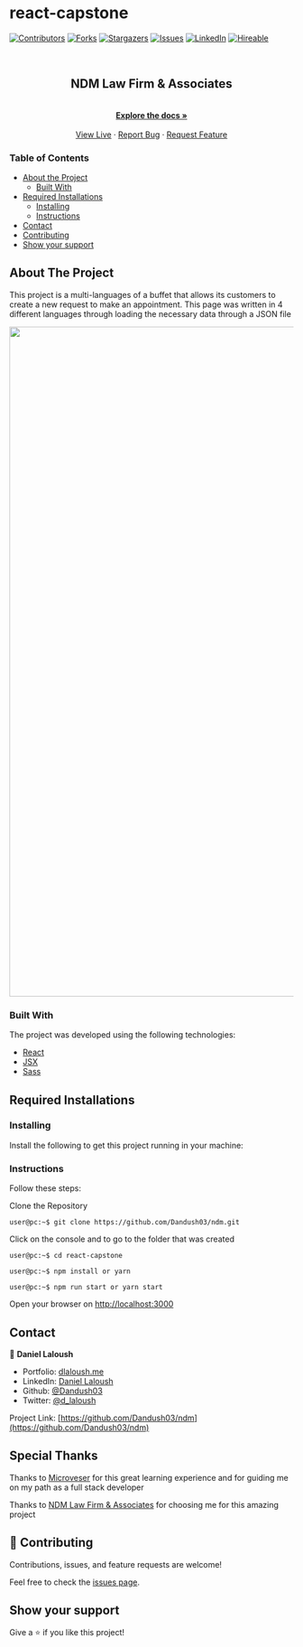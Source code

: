 # react-capstone
[![Contributors][contributors-shield]][contributors-url]
[![Forks][forks-shield]][forks-url]
[![Stargazers][stars-shield]][stars-url]
[![Issues][issues-shield]][issues-url]
[![LinkedIn][linkedin-shield2]][linkedin-url2]
[![Hireable][hireable]][hireable-url]

<!-- PROJECT LOGO -->
<br />
<p align="center">
 <h2 align="center"> NDM Law Firm & Associates </h2>

  <p align="center">
    <br />
    <a href="https://github.com/Dandush03/ndm"><strong>Explore the docs »</strong></a>
    <br />
    <br />
    <a href="www.ndm.com.pa">View Live</a>
    ·
    <a href="https://github.com/Dandush03/ndm/issues">Report Bug</a>
    ·
    <a href="https://github.com/Dandush03/ndm/issues">Request Feature</a>
  </p>

</p>

### Table of Contents
* [About the Project](#about-the-project)
  * [Built With](#built-with)
* [Required Installations](#Required-Installations)
  * [Installing](#Installing)
  * [Instructions](#Instructions)
* [Contact](#contact)
* [Contributing](#Contributing)
* [Show your support](#Show-your-support)

## About The Project

This project is a multi-languages of a buffet that allows its customers to create a new request to make an appointment. This page was written in 4 different languages through loading the necessary data through a JSON file

<p align="center">
  <img width="1187" alt="demo" src="https://user-images.githubusercontent.com/51087936/84189226-f0b2fb80-aa62-11ea-937c-1f98c49f97cd.png">
</p>

### Built With
The project was developed using the following technologies:
- [React](https://es.reactjs.org/)
- [JSX](https://reactjs.org/docs/introducing-jsx.html)
- [Sass](https://sass-lang.com/)

## Required Installations

### Installing

<p>Install the following to get this project running in your machine:</p>

### Instructions

<p>Follow these steps:</p>

Clone the Repository

```Shell
user@pc:~$ git clone https://github.com/Dandush03/ndm.git
```

Click on the console and to go to the folder that was created

```Shell
user@pc:~$ cd react-capstone
```

```
user@pc:~$ npm install or yarn
```

```
user@pc:~$ npm run start or yarn start
```

Open your browser on [http://localhost:3000](http://localhost:3000)

## Contact

👤 **Daniel Laloush**
 - Portfolio: [dlaloush.me](https://dlaloush.me) 
 - LinkedIn: [Daniel Laloush](https://www.linkedin.com/in/daniel-laloush-0a7331a9) 
 - Github: [@Dandush03](https://github.com/Dandush03) 
 - Twitter: [@d_laloush](https://twitter.com/d_laloush) 

<p align="center">

  Project Link: [https://github.com/Dandush03/ndm](https://github.com/Dandush03/ndm)

</p>

## Special Thanks

Thanks to [Microveser](https://www.microverse.org/) for this great learning experience and for guiding me on my path as a full stack developer

Thanks to [NDM Law Firm & Associates](https://www.ndm.com.pa/) for choosing me for this amazing project

## 🤝 Contributing

Contributions, issues, and feature requests are welcome!

Feel free to check the [issues page](https://github.com/Dandush03/ndm/issues).

## Show your support

Give a ⭐️ if you like this project!

<!-- MARKDOWN LINKS & IMAGES -->
[contributors-shield]: https://img.shields.io/github/contributors/Dandush03/ndm.svg?style=flat-square
[contributors-url]: https://github.com/Dandush03/ndm/graphs/contributors
[forks-shield]: https://img.shields.io/github/forks/Dandush03/ndm.svg?style=flat-square
[forks-url]: https://github.com/Dandush03/ndm/network/members
[stars-shield]: https://img.shields.io/github/stars/Dandush03/ndm.svg?style=flat-square
[stars-url]: https://github.com/Dandush03/ndm/stargazers
[issues-shield]: https://img.shields.io/github/issues/Dandush03/ndm.svg?style=flat-square
[issues-url]: https://github.com/Dandush03/ndm/issues
[license-shield]: https://img.shields.io/github/license/Dandush03/ndm.svg?style=flat-square
[license-url]: https://github.com/Dandush03/ndm/blob/master/LICENSE.txt
[linkedin-shield2]: https://img.shields.io/badge/-LinkedIn-black.svg?style=flat-square&logo=linkedin&colorB=555
[linkedin-url2]: https://www.linkedin.com/in/daniel-laloush/
[hireable]: https://cdn.rawgit.com/hiendv/hireable/master/styles/flat/yes.svg
[hireable-url]: https://www.linkedin.com/in/daniel-laloush/